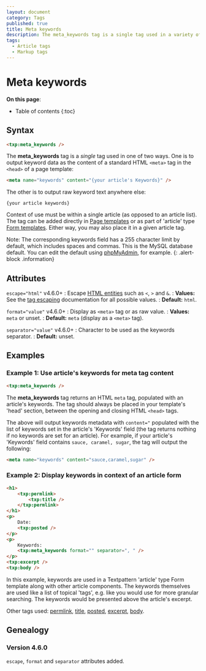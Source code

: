 ```yaml
---
layout: document
category: Tags
published: true
title: Meta keywords
description: The meta_keywords tag is a single tag used in a variety of ways to display keyword data.
tags:
  - Article tags
  - Markup tags
---
```


# Meta keywords

**On this page**:

* Table of contents
{:toc}

## Syntax

~~~ html
<txp:meta_keywords />
~~~

The **meta_keywords** tag is a *single* tag used in one of two ways. One is to output keyword data as the content of a standard HTML `<meta>` tag in the `<head>` of a page template:

~~~ html
<meta name="keywords" content="{your article's Keywords}" />
~~~

The other is to output raw keyword text anywhere else:

~~~
{your article keywords}
~~~

Context of use must be within a single article (as opposed to an article list). The tag can be added directly in [Page templates](https://docs.textpattern.com/themes/page-templates-explained) or as part of 'article' type [Form templates](https://docs.textpattern.com/themes/form-templates-explained). Either way, you may also place it in a given article tag.

Note: The corresponding keywords field has a 255 character limit by default, which includes spaces and commas. This is the MySQL database default. You can edit the default using [phpMyAdmin](https://www.phpmyadmin.net), for example.
{: .alert-block .information}

## Attributes

`escape="html"` <span class="footnote warning">v4.6.0+</span>
: Escape [HTML entities](https://developer.mozilla.org/en-US/docs/Glossary/Entity) such as `<`, `>` and `&`.
: **Values:** See the [tag escaping](https://docs.textpattern.com/tags/tag-basics/tag-escaping) documentation for all possible values.
: **Default:** `html`.

`format="value"` <span class="footnote warning">v4.6.0+</span>
: Display as `<meta>` tag or as raw value.
: **Values:** `meta` or unset.
: **Default:** `meta` (display as a `<meta>` tag).

`separator="value"` <span class="footnote warning">v4.6.0+</span>
: Character to be used as the keywords separator.
: **Default:** unset.

## Examples

### Example 1: Use article's keywords for meta tag content

~~~ html
<txp:meta_keywords />
~~~

The **meta_keywords** tag returns an HTML `meta` tag, populated with an article's keywords. The tag should always be placed in your template's 'head' section, between the opening and closing HTML `<head>` tags.

The above will output keywords metadata with `content="` populated with the list of keywords set in the article's 'Keywords' field (the tag returns nothing if no keywords are set for an article). For example, if your article's 'Keywords' field contains `sauce, caramel, sugar`, the tag will output the following:

~~~ html
<meta name="keywords" content="sauce,caramel,sugar" />
~~~

### Example 2: Display keywords in context of an article form

~~~ html
<h1>
    <txp:permlink>
        <txp:title />
    </txp:permlink>
</h1>
<p>
    Date:
    <txp:posted />
</p>
<p>
    Keywords:
    <txp:meta_keywords format="" separator=", " />
</p>
<txp:excerpt />
<txp:body />
~~~

In this example, keywords are used in a Textpattern 'article' type Form template along with other article components. The keywords themselves are used like a list of topical 'tags', e.g. like you would use for more granular searching. The keywords would be presented above the article's excerpt.

Other tags used: [permlink](permlink), [title](title), [posted](posted), [excerpt](excerpt), [body](body).

## Genealogy

### Version 4.6.0

`escape`, `format` and `separator` attributes added.
